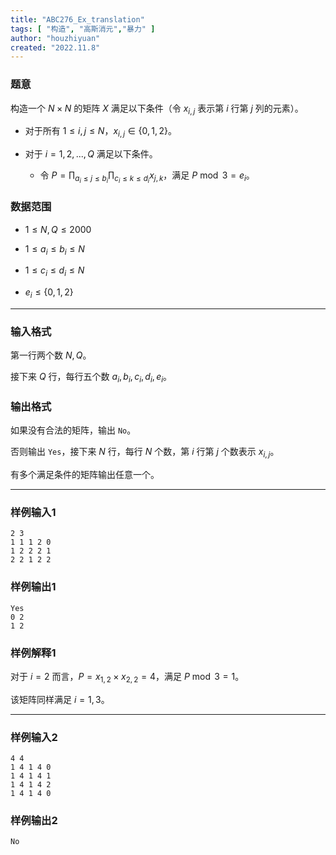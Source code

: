 ```yaml
---
title: "ABC276_Ex_translation"
tags: [ "构造", "高斯消元","暴力" ]
author: "houzhiyuan"
created: "2022.11.8"
---
```


### 题意 

构造一个 $N\times N$ 的矩阵 $X$ 满足以下条件（令 $x_{i,j}$ 表示第 $i$ 行第 $j$ 列的元素）。

- 对于所有 $1\le i,j\le N$，$x_{i,j}\in \{0,1,2\}$。

- 对于 $i=1,2,...,Q$ 满足以下条件。

  - 令 $P=\prod_{a_i\le j\le b_i}\prod_{c_i\le k\le d_i} x_{j,k}$，满足 $P\bmod 3=e_i$。

### 数据范围

- $1\le N,Q\le 2000$

- $1\le a_i\le b_i\le N$

- $1\le c_i\le d_i\le N$

- $e_i\le \{0,1,2\}$

---

### 输入格式

第一行两个数 $N,Q$。

接下来 $Q$ 行，每行五个数 $a_i,b_i,c_i,d_i,e_i$。

### 输出格式

如果没有合法的矩阵，输出 `No`。

否则输出 `Yes`，接下来 $N$ 行，每行 $N$ 个数，第 $i$ 行第 $j$ 个数表示 $x_{i,j}$。

有多个满足条件的矩阵输出任意一个。

---

### 样例输入1

```
2 3
1 1 1 2 0
1 2 2 2 1
2 2 1 2 2
```

### 样例输出1

```
Yes
0 2
1 2
```

### 样例解释1

对于 $i=2$ 而言，$P=x_{1,2}\times x_{2,2}=4$，满足 $P\bmod 3=1$。

该矩阵同样满足 $i=1,3$。

---

### 样例输入2

```
4 4
1 4 1 4 0
1 4 1 4 1
1 4 1 4 2
1 4 1 4 0
```

### 样例输出2

```
No
```
